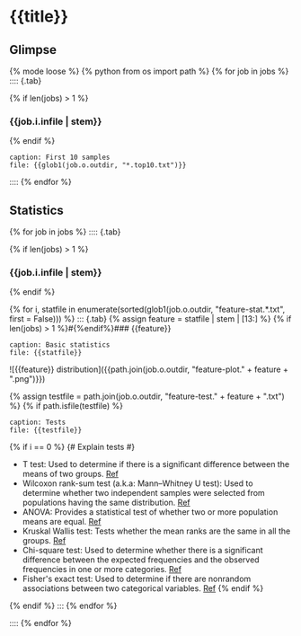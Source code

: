 # {{title}}
## Glimpse

{% mode loose %}
{% python from os import path %}
{% for job in jobs %}
:::: {.tab}

{% if len(jobs) > 1 %}
### {{job.i.infile | stem}}
{% endif %}

```table
caption: First 10 samples
file: {{glob1(job.o.outdir, "*.top10.txt")}}
```

::::
{% endfor %}

## Statistics

{% for job in jobs %}
:::: {.tab}

{% if len(jobs) > 1 %}
### {{job.i.infile | stem}}
{% endif %}

{% for i, statfile in enumerate(sorted(glob1(job.o.outdir, "feature-stat.*.txt", first = False))) %}
::: {.tab}
{% assign feature = statfile | stem | [13:] %}
{% if len(jobs) > 1 %}#{%endif%}### {{feature}}

```table
caption: Basic statistics
file: {{statfile}}
```

![{{feature}} distribution]({{path.join(job.o.outdir, "feature-plot." + feature + ".png")}})

{% assign testfile = path.join(job.o.outdir, "feature-test." + feature + ".txt") %}
{% if path.isfile(testfile) %}
```table
caption: Tests
file: {{testfile}}
```

{% if i == 0 %}
{# Explain tests #}
- T test: Used to determine if there is a significant difference between the means of two groups. [Ref](https://en.wikipedia.org/wiki/Student%27s_t-test)
- Wilcoxon rank-sum test (a.k.a: Mann–Whitney U test): Used to determine whether two independent samples were selected from populations having the same distribution. [Ref](https://en.wikipedia.org/wiki/Mann%E2%80%93Whitney_U_test)
- ANOVA: Provides a statistical test of whether two or more population means are equal. [Ref](https://en.wikipedia.org/wiki/Analysis_of_variance)
- Kruskal Wallis test: Tests whether the mean ranks are the same in all the groups. [Ref](https://en.wikipedia.org/wiki/Kruskal%E2%80%93Wallis_one-way_analysis_of_variance)
- Chi-square test: Used to determine whether there is a significant difference between the expected frequencies and the observed frequencies in one or more categories. [Ref](https://en.wikipedia.org/wiki/Chi-squared_test)
- Fisher's exact test: Used to determine if there are nonrandom associations between two categorical variables. [Ref](https://en.wikipedia.org/wiki/Fisher%27s_exact_test)
{% endif %}

{% endif %}
:::
{% endfor %}


::::
{% endfor %}